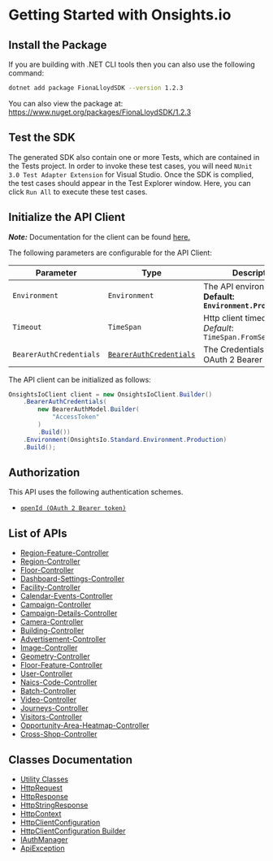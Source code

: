 
# Getting Started with Onsights.io

## Install the Package

If you are building with .NET CLI tools then you can also use the following command:

```bash
dotnet add package FionaLloydSDK --version 1.2.3
```

You can also view the package at:
https://www.nuget.org/packages/FionaLloydSDK/1.2.3

## Test the SDK

The generated SDK also contain one or more Tests, which are contained in the Tests project. In order to invoke these test cases, you will need `NUnit 3.0 Test Adapter Extension` for Visual Studio. Once the SDK is complied, the test cases should appear in the Test Explorer window. Here, you can click `Run All` to execute these test cases.

## Initialize the API Client

**_Note:_** Documentation for the client can be found [here.](https://www.github.com/ZahraN444/fiona-lloyd-dotnet-sdk/tree/1.2.3/doc/client.md)

The following parameters are configurable for the API Client:

| Parameter | Type | Description |
|  --- | --- | --- |
| `Environment` | `Environment` | The API environment. <br> **Default: `Environment.Production`** |
| `Timeout` | `TimeSpan` | Http client timeout.<br>*Default*: `TimeSpan.FromSeconds(100)` |
| `BearerAuthCredentials` | [`BearerAuthCredentials`](https://www.github.com/ZahraN444/fiona-lloyd-dotnet-sdk/tree/1.2.3/doc/auth/oauth-2-bearer-token.md) | The Credentials Setter for OAuth 2 Bearer token |

The API client can be initialized as follows:

```csharp
OnsightsIoClient client = new OnsightsIoClient.Builder()
    .BearerAuthCredentials(
        new BearerAuthModel.Builder(
            "AccessToken"
        )
        .Build())
    .Environment(OnsightsIo.Standard.Environment.Production)
    .Build();
```

## Authorization

This API uses the following authentication schemes.

* [`openId (OAuth 2 Bearer token)`](https://www.github.com/ZahraN444/fiona-lloyd-dotnet-sdk/tree/1.2.3/doc/auth/oauth-2-bearer-token.md)

## List of APIs

* [Region-Feature-Controller](https://www.github.com/ZahraN444/fiona-lloyd-dotnet-sdk/tree/1.2.3/doc/controllers/region-feature-controller.md)
* [Region-Controller](https://www.github.com/ZahraN444/fiona-lloyd-dotnet-sdk/tree/1.2.3/doc/controllers/region-controller.md)
* [Floor-Controller](https://www.github.com/ZahraN444/fiona-lloyd-dotnet-sdk/tree/1.2.3/doc/controllers/floor-controller.md)
* [Dashboard-Settings-Controller](https://www.github.com/ZahraN444/fiona-lloyd-dotnet-sdk/tree/1.2.3/doc/controllers/dashboard-settings-controller.md)
* [Facility-Controller](https://www.github.com/ZahraN444/fiona-lloyd-dotnet-sdk/tree/1.2.3/doc/controllers/facility-controller.md)
* [Calendar-Events-Controller](https://www.github.com/ZahraN444/fiona-lloyd-dotnet-sdk/tree/1.2.3/doc/controllers/calendar-events-controller.md)
* [Campaign-Controller](https://www.github.com/ZahraN444/fiona-lloyd-dotnet-sdk/tree/1.2.3/doc/controllers/campaign-controller.md)
* [Campaign-Details-Controller](https://www.github.com/ZahraN444/fiona-lloyd-dotnet-sdk/tree/1.2.3/doc/controllers/campaign-details-controller.md)
* [Camera-Controller](https://www.github.com/ZahraN444/fiona-lloyd-dotnet-sdk/tree/1.2.3/doc/controllers/camera-controller.md)
* [Building-Controller](https://www.github.com/ZahraN444/fiona-lloyd-dotnet-sdk/tree/1.2.3/doc/controllers/building-controller.md)
* [Advertisement-Controller](https://www.github.com/ZahraN444/fiona-lloyd-dotnet-sdk/tree/1.2.3/doc/controllers/advertisement-controller.md)
* [Image-Controller](https://www.github.com/ZahraN444/fiona-lloyd-dotnet-sdk/tree/1.2.3/doc/controllers/image-controller.md)
* [Geometry-Controller](https://www.github.com/ZahraN444/fiona-lloyd-dotnet-sdk/tree/1.2.3/doc/controllers/geometry-controller.md)
* [Floor-Feature-Controller](https://www.github.com/ZahraN444/fiona-lloyd-dotnet-sdk/tree/1.2.3/doc/controllers/floor-feature-controller.md)
* [User-Controller](https://www.github.com/ZahraN444/fiona-lloyd-dotnet-sdk/tree/1.2.3/doc/controllers/user-controller.md)
* [Naics-Code-Controller](https://www.github.com/ZahraN444/fiona-lloyd-dotnet-sdk/tree/1.2.3/doc/controllers/naics-code-controller.md)
* [Batch-Controller](https://www.github.com/ZahraN444/fiona-lloyd-dotnet-sdk/tree/1.2.3/doc/controllers/batch-controller.md)
* [Video-Controller](https://www.github.com/ZahraN444/fiona-lloyd-dotnet-sdk/tree/1.2.3/doc/controllers/video-controller.md)
* [Journeys-Controller](https://www.github.com/ZahraN444/fiona-lloyd-dotnet-sdk/tree/1.2.3/doc/controllers/journeys-controller.md)
* [Visitors-Controller](https://www.github.com/ZahraN444/fiona-lloyd-dotnet-sdk/tree/1.2.3/doc/controllers/visitors-controller.md)
* [Opportunity-Area-Heatmap-Controller](https://www.github.com/ZahraN444/fiona-lloyd-dotnet-sdk/tree/1.2.3/doc/controllers/opportunity-area-heatmap-controller.md)
* [Cross-Shop-Controller](https://www.github.com/ZahraN444/fiona-lloyd-dotnet-sdk/tree/1.2.3/doc/controllers/cross-shop-controller.md)

## Classes Documentation

* [Utility Classes](https://www.github.com/ZahraN444/fiona-lloyd-dotnet-sdk/tree/1.2.3/doc/utility-classes.md)
* [HttpRequest](https://www.github.com/ZahraN444/fiona-lloyd-dotnet-sdk/tree/1.2.3/doc/http-request.md)
* [HttpResponse](https://www.github.com/ZahraN444/fiona-lloyd-dotnet-sdk/tree/1.2.3/doc/http-response.md)
* [HttpStringResponse](https://www.github.com/ZahraN444/fiona-lloyd-dotnet-sdk/tree/1.2.3/doc/http-string-response.md)
* [HttpContext](https://www.github.com/ZahraN444/fiona-lloyd-dotnet-sdk/tree/1.2.3/doc/http-context.md)
* [HttpClientConfiguration](https://www.github.com/ZahraN444/fiona-lloyd-dotnet-sdk/tree/1.2.3/doc/http-client-configuration.md)
* [HttpClientConfiguration Builder](https://www.github.com/ZahraN444/fiona-lloyd-dotnet-sdk/tree/1.2.3/doc/http-client-configuration-builder.md)
* [IAuthManager](https://www.github.com/ZahraN444/fiona-lloyd-dotnet-sdk/tree/1.2.3/doc/i-auth-manager.md)
* [ApiException](https://www.github.com/ZahraN444/fiona-lloyd-dotnet-sdk/tree/1.2.3/doc/api-exception.md)


